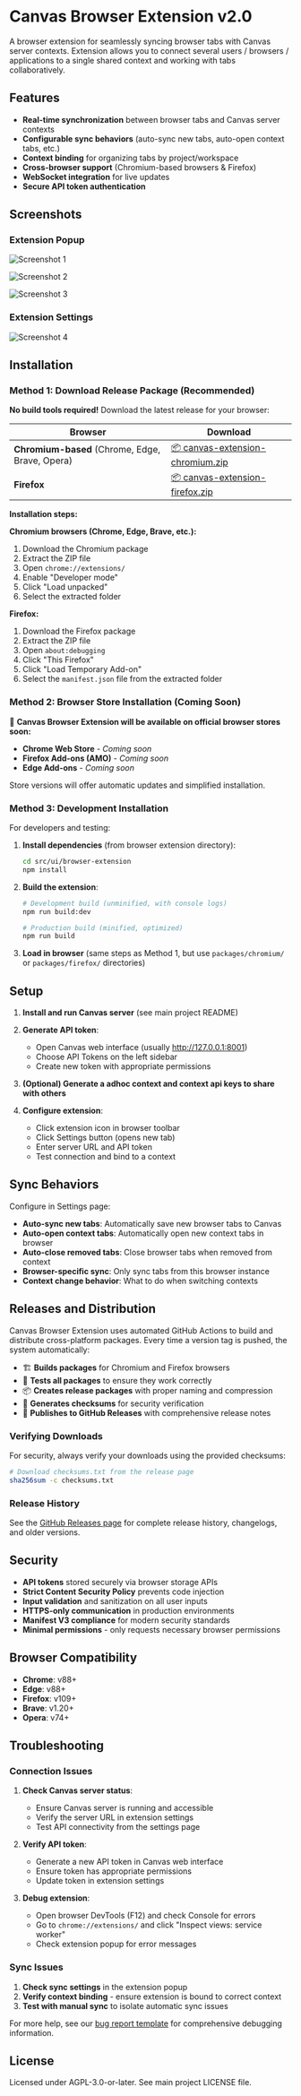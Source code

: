 # Canvas Browser Extension v2.0

A browser extension for seamlessly syncing browser tabs with Canvas server contexts. Extension allows you to connect several users / browsers / applications to a single shared context and working with tabs collaboratively.

## Features

- **Real-time synchronization** between browser tabs and Canvas server contexts
- **Configurable sync behaviors** (auto-sync new tabs, auto-open context tabs, etc.)
- **Context binding** for organizing tabs by project/workspace
- **Cross-browser support** (Chromium-based browsers & Firefox)
- **WebSocket integration** for live updates
- **Secure API token authentication**

## Screenshots

### Extension Popup

![Screenshot 1](assets/screenshots/screenshot1.png)

![Screenshot 2](assets/screenshots/screenshot2.png)

![Screenshot 3](assets/screenshots/screenshot3.png)

### Extension Settings

![Screenshot 4](assets/screenshots/screenshot4.png)

## Installation

### Method 1: Download Release Package (Recommended)

**No build tools required!** Download the latest release for your browser:

| Browser | Download |
|---------|----------|
| **Chromium-based** (Chrome, Edge, Brave, Opera) | [📦 canvas-extension-chromium.zip](https://github.com/canvas-ai/canvas-server/releases/latest) |
| **Firefox** | [📦 canvas-extension-firefox.zip](https://github.com/canvas-ai/canvas-server/releases/latest) |

**Installation steps:**

**Chromium browsers (Chrome, Edge, Brave, etc.):**
1. Download the Chromium package
2. Extract the ZIP file
3. Open `chrome://extensions/`
4. Enable "Developer mode"
5. Click "Load unpacked"
6. Select the extracted folder

**Firefox:**
1. Download the Firefox package
2. Extract the ZIP file
3. Open `about:debugging`
4. Click "This Firefox"
5. Click "Load Temporary Add-on"
6. Select the `manifest.json` file from the extracted folder

### Method 2: Browser Store Installation (Coming Soon)

🚀 **Canvas Browser Extension will be available on official browser stores soon:**

- **Chrome Web Store** - *Coming soon*
- **Firefox Add-ons (AMO)** - *Coming soon*
- **Edge Add-ons** - *Coming soon*

Store versions will offer automatic updates and simplified installation.

### Method 3: Development Installation

For developers and testing:

1. **Install dependencies** (from browser extension directory):
   ```bash
   cd src/ui/browser-extension
   npm install
   ```

2. **Build the extension**:
   ```bash
   # Development build (unminified, with console logs)
   npm run build:dev
   
   # Production build (minified, optimized)
   npm run build
   ```

3. **Load in browser** (same steps as Method 1, but use `packages/chromium/` or `packages/firefox/` directories)

## Setup

1. **Install and run Canvas server** (see main project README)

2. **Generate API token**:
   - Open Canvas web interface (usually http://127.0.0.1:8001)
   - Choose API Tokens on the left sidebar
   - Create new token with appropriate permissions

3. **(Optional) Generate a adhoc context and context api keys to share with others**

4. **Configure extension**:
   - Click extension icon in browser toolbar
   - Click Settings button (opens new tab)
   - Enter server URL and API token
   - Test connection and bind to a context

## Sync Behaviors

Configure in Settings page:

- **Auto-sync new tabs**: Automatically save new browser tabs to Canvas
- **Auto-open context tabs**: Automatically open new context tabs in browser
- **Auto-close removed tabs**: Close browser tabs when removed from context
- **Browser-specific sync**: Only sync tabs from this browser instance
- **Context change behavior**: What to do when switching contexts

## Releases and Distribution

Canvas Browser Extension uses automated GitHub Actions to build and distribute cross-platform packages. Every time a version tag is pushed, the system automatically:

- 🏗️ **Builds packages** for Chromium and Firefox browsers
- 🧪 **Tests all packages** to ensure they work correctly
- 📦 **Creates release packages** with proper naming and compression
- 🔐 **Generates checksums** for security verification
- 🚀 **Publishes to GitHub Releases** with comprehensive release notes

### Verifying Downloads

For security, always verify your downloads using the provided checksums:

```bash
# Download checksums.txt from the release page
sha256sum -c checksums.txt
```

### Release History

See the [GitHub Releases page](https://github.com/canvas-ai/canvas-server/releases) for complete release history, changelogs, and older versions.

## Security

- **API tokens** stored securely via browser storage APIs
- **Strict Content Security Policy** prevents code injection
- **Input validation** and sanitization on all user inputs
- **HTTPS-only communication** in production environments
- **Manifest V3 compliance** for modern security standards
- **Minimal permissions** - only requests necessary browser permissions

## Browser Compatibility

- **Chrome**: v88+
- **Edge**: v88+
- **Firefox**: v109+
- **Brave**: v1.20+
- **Opera**: v74+

## Troubleshooting

### Connection Issues

1. **Check Canvas server status**:
   - Ensure Canvas server is running and accessible
   - Verify the server URL in extension settings
   - Test API connectivity from the settings page

2. **Verify API token**:
   - Generate a new API token in Canvas web interface
   - Ensure token has appropriate permissions
   - Update token in extension settings

3. **Debug extension**:
   - Open browser DevTools (F12) and check Console for errors
   - Go to `chrome://extensions/` and click "Inspect views: service worker"
   - Check extension popup for error messages

### Sync Issues

1. **Check sync settings** in the extension popup
2. **Verify context binding** - ensure extension is bound to correct context
3. **Test with manual sync** to isolate automatic sync issues

For more help, see our [bug report template](.github/ISSUE_TEMPLATE/bug_report.md) for comprehensive debugging information.

## License

Licensed under AGPL-3.0-or-later. See main project LICENSE file. 
